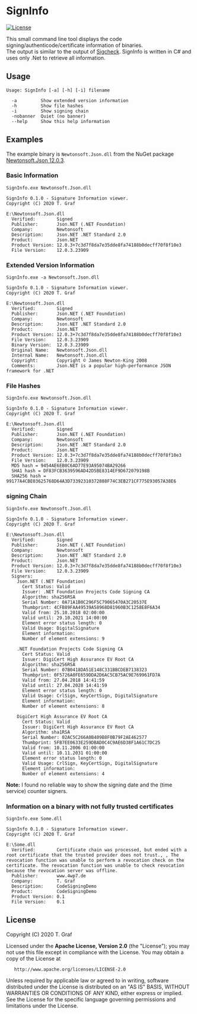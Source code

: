 # SignInfo

[![License](https://img.shields.io/badge/license-Apache_2.0-blue.svg)](http://www.apache.org/licenses/LICENSE-2.0)

This small command line tool displays the code signing/authenticode/certificate information of binaries.  
The output is similar to the output of [Sigcheck](https://docs.microsoft.com/en-us/sysinternals/downloads/sigcheck). SignInfo is written in C# and uses only .Net to retrieve all information.

## Usage

```
Usage: SignInfo [-a] [-h] [-i] filename
  
  -a         Show extended version information  
  -h         Show file hashes  
  -i         Show signing chain  
  -nobanner  Quiet (no banner)  
  --help     Show this help information  
```

## Examples

The example binary is `Newtonsoft.Json.dll` from the NuGet package [Newtonsoft.Json 12.0.3](https://www.nuget.org/packages/Newtonsoft.Json/).

### Basic Information

```
SignInfo.exe Newtonsoft.Json.dll

SignInfo 0.1.0 - Signature Information viewer.
Copyright (C) 2020 T. Graf

E:\Newtonsoft.Json.dll
  Verified:        Signed
  Publisher:       Json.NET (.NET Foundation)
  Company:         Newtonsoft
  Description:     Json.NET .NET Standard 2.0
  Product:         Json.NET
  Product Version: 12.0.3+7c3d7f8da7e35dde8fa74188b0decff70f8f10e3
  File Version:    12.0.3.23909
```

### Extended Version Information  

```
SignInfo.exe -a Newtonsoft.Json.dll

SignInfo 0.1.0 - Signature Information viewer.
Copyright (C) 2020 T. Graf

E:\Newtonsoft.Json.dll
  Verified:        Signed
  Publisher:       Json.NET (.NET Foundation)
  Company:         Newtonsoft
  Description:     Json.NET .NET Standard 2.0
  Product:         Json.NET
  Product Version: 12.0.3+7c3d7f8da7e35dde8fa74188b0decff70f8f10e3
  File Version:    12.0.3.23909
  Binary Version:  12.0.3.23909
  Original Name:   Newtonsoft.Json.dll
  Internal Name:   Newtonsoft.Json.dll
  Copyright:       Copyright © James Newton-King 2008
  Comments:        Json.NET is a popular high-performance JSON framework for .NET
```

### File Hashes

```
SignInfo.exe Newtonsoft.Json.dll

SignInfo 0.1.0 - Signature Information viewer.
Copyright (C) 2020 T. Graf

E:\Newtonsoft.Json.dll
  Verified:        Signed
  Publisher:       Json.NET (.NET Foundation)
  Company:         Newtonsoft
  Description:     Json.NET .NET Standard 2.0
  Product:         Json.NET
  Product Version: 12.0.3+7c3d7f8da7e35dde8fa74188b0decff70f8f10e3
  File Version:    12.0.3.23909
  MD5 hash = 9454AE6EB0C6AD77E93A95074BA29266
  SHA1 hash = DF83FCB3639596AD42D5BE8314EF9D672079198B
  SHA256 hash = 99177A4CBE03625768D64A3D73392310372888F74C3EB271CF775E93057A38E6
```

### signing Chain

```
SignInfo.exe Newtonsoft.Json.dll

SignInfo 0.1.0 - Signature Information viewer.
Copyright (C) 2020 T. Graf

E:\Newtonsoft.Json.dll
  Verified:        Signed
  Publisher:       Json.NET (.NET Foundation)
  Company:         Newtonsoft
  Description:     Json.NET .NET Standard 2.0
  Product:         Json.NET
  Product Version: 12.0.3+7c3d7f8da7e35dde8fa74188b0decff70f8f10e3
  File Version:    12.0.3.23909
  Signers:
    Json.NET (.NET Foundation)
      Cert Status: Valid
      Issuer: .NET Foundation Projects Code Signing CA
      Algorithm: sha256RSA
      Serial Number: 0A71A1B0C296F5C79065470A3C20537E
      Thumbprint: 4CFB89FAA49539A58968D81960B3C1258E8F6A34
      Valid from: 25.10.2018 02:00:00
      Valid until: 29.10.2021 14:00:00
      Element error status length: 0
      Valid Usage: DigitalSignature
      Element information:
      Number of element extensions: 9

    .NET Foundation Projects Code Signing CA
      Cert Status: Valid
      Issuer: DigiCert High Assurance EV Root CA
      Algorithm: sha256RSA
      Serial Number: 07B0418DA51E148C331BBCDEB7138323
      Thumbprint: 0F5726A0FE659DDA2D6AC5CB75AC9E769961FD7A
      Valid from: 27.04.2018 14:41:59
      Valid until: 27.04.2028 14:41:59
      Element error status length: 0
      Valid Usage: CrlSign, KeyCertSign, DigitalSignature
      Element information:
      Number of element extensions: 8

    DigiCert High Assurance EV Root CA
      Cert Status: Valid
      Issuer: DigiCert High Assurance EV Root CA
      Algorithm: sha1RSA
      Serial Number: 02AC5C266A0B409B8F0B79F2AE462577
      Thumbprint: 5FB7EE0633E259DBAD0C4C9AE6D38F1A61C7DC25
      Valid from: 10.11.2006 01:00:00
      Valid until: 10.11.2031 01:00:00
      Element error status length: 0
      Valid Usage: CrlSign, KeyCertSign, DigitalSignature
      Element information:
      Number of element extensions: 4
```

**Note:** I found no reliable way to show the signing date and the (time service) counter signers.

### Information on a binary with not fully trusted certificates

```
SignInfo.exe Some.dll

SignInfo 0.1.0 - Signature Information viewer.
Copyright (C) 2020 T. Graf

E:\Some.dll
  Verified:        Certificate chain was processed, but ended with a root certificate that the trusted provider does not trust., , The revocation function was unable to perform a revocation check on the certificate. The revocation function was unable to check revocation because the revocation server was offline.
  Publisher:       www.4wp7.de
  Company:         T. Graf
  Description:     CodeSigningDemo
  Product:         CodeSigningDemo
  Product Version: 0.1
  File Version:    0.1
```

## License

Copyright (C) 2020 T. Graf

Licensed under the **Apache License, Version 2.0** (the "License");
you may not use this file except in compliance with the License.
You may obtain a copy of the License at

       http://www.apache.org/licenses/LICENSE-2.0

Unless required by applicable law or agreed to in writing, software distributed under the License is distributed on an "AS IS" BASIS, WITHOUT WARRANTIES OR CONDITIONS OF ANY KIND, either express or implied.
See the License for the specific language governing permissions and limitations under the License.
